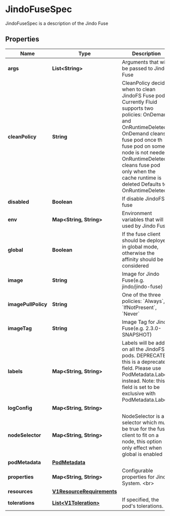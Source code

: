 

# JindoFuseSpec

JindoFuseSpec is a description of the Jindo Fuse
## Properties

Name | Type | Description | Notes
------------ | ------------- | ------------- | -------------
**args** | **List&lt;String&gt;** | Arguments that will be passed to Jindo Fuse |  [optional]
**cleanPolicy** | **String** | CleanPolicy decides when to clean JindoFS Fuse pods. Currently Fluid supports two policies: OnDemand and OnRuntimeDeleted OnDemand cleans fuse pod once th fuse pod on some node is not needed OnRuntimeDeleted cleans fuse pod only when the cache runtime is deleted Defaults to OnRuntimeDeleted |  [optional]
**disabled** | **Boolean** | If disable JindoFS fuse |  [optional]
**env** | **Map&lt;String, String&gt;** | Environment variables that will be used by Jindo Fuse |  [optional]
**global** | **Boolean** | If the fuse client should be deployed in global mode, otherwise the affinity should be considered |  [optional]
**image** | **String** | Image for Jindo Fuse(e.g. jindo/jindo-fuse) |  [optional]
**imagePullPolicy** | **String** | One of the three policies: &#x60;Always&#x60;, &#x60;IfNotPresent&#x60;, &#x60;Never&#x60; |  [optional]
**imageTag** | **String** | Image Tag for Jindo Fuse(e.g. 2.3.0-SNAPSHOT) |  [optional]
**labels** | **Map&lt;String, String&gt;** | Labels will be added on all the JindoFS pods. DEPRECATED: this is a deprecated field. Please use PodMetadata.Labels instead. Note: this field is set to be exclusive with PodMetadata.Labels |  [optional]
**logConfig** | **Map&lt;String, String&gt;** |  |  [optional]
**nodeSelector** | **Map&lt;String, String&gt;** | NodeSelector is a selector which must be true for the fuse client to fit on a node, this option only effect when global is enabled |  [optional]
**podMetadata** | [**PodMetadata**](PodMetadata.md) |  |  [optional]
**properties** | **Map&lt;String, String&gt;** | Configurable properties for Jindo System. &lt;br&gt; |  [optional]
**resources** | [**V1ResourceRequirements**](V1ResourceRequirements.md) |  |  [optional]
**tolerations** | [**List&lt;V1Toleration&gt;**](V1Toleration.md) | If specified, the pod&#39;s tolerations. |  [optional]



